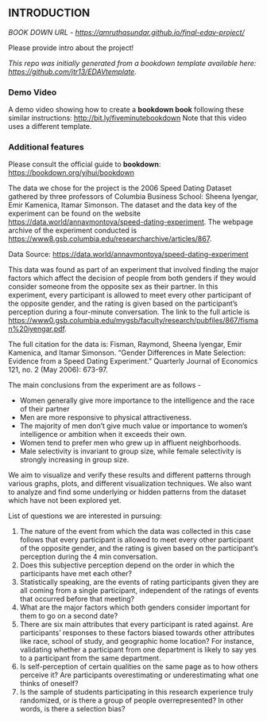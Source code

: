 ## INTRODUCTION 

*BOOK DOWN URL - https://amruthasundar.github.io/final-edav-project/*

Please provide intro about the project!

*This repo was initially generated from a bookdown template available here: https://github.com/jtr13/EDAVtemplate.*	

### Demo Video	

A demo video showing how to create a **bookdown book** following these similar instructions: http://bit.ly/fiveminutebookdown Note that this video uses a different template.

### Additional features	

Please consult the official guide to **bookdown**: https://bookdown.org/yihui/bookdown

The data we chose for the project is the 2006 Speed Dating Dataset gathered by three professors of Columbia Business School: Sheena Iyengar, Emir Kamenica, Itamar Simonson. The dataset and the data key of the experiment can be found on the website  https://data.world/annavmontoya/speed-dating-experiment. The webpage archive of the experiment conducted is https://www8.gsb.columbia.edu/researcharchive/articles/867. 

Data Source: https://data.world/annavmontoya/speed-dating-experiment

This data was found as part of an experiment that involved finding the major factors which affect the decision of people from both genders if they would consider someone from the opposite sex as their partner. In this experiment, every participant is allowed to meet every other participant of the opposite gender, and the rating is given based on the participant’s perception during a four-minute conversation. The link to the full article is https://www0.gsb.columbia.edu/mygsb/faculty/research/pubfiles/867/fisman%20iyengar.pdf.

The full citation for the data is:
Fisman, Raymond, Sheena Iyengar, Emir Kamenica, and Itamar Simonson. “Gender Differences in Mate Selection: Evidence from a Speed Dating Experiment.” Quarterly Journal of Economics 121, no. 2 (May 2006): 673-97.

The main conclusions from the experiment are as follows -

* Women generally give more importance to the intelligence and the race of their partner
* Men are more responsive to physical attractiveness. 
* The majority of men don’t give much value or importance to women’s intelligence or ambition when it exceeds their own.
* Women tend to prefer men who grew up in affluent neighborhoods. 
* Male selectivity is invariant to group size, while female selectivity is strongly increasing in group size.

We aim to visualize and verify these results and different patterns through various graphs, plots, and different visualization techniques. We also want to analyze and find some underlying or hidden patterns from the dataset which have not been explored yet. 

List of questions we are interested in pursuing:

1. The nature of the event from which the data was collected in this case follows that every participant is allowed to meet every other participant of the opposite gender, and the rating is given based on the participant’s perception during the 4 min conversation. 
  1. Does this subjective perception depend on the order in which the participants have met each other? 
  2. Statistically speaking, are the events of rating participants given they are all coming from a single participant, independent of the ratings of events that occurred before that meeting?
2. What are the major factors which both genders consider important for them to go on a second date? 
3. There are six main attributes that every participant is rated against. Are participants’ responses to these factors biased towards other attributes like race, school of study, and geographic home location? For instance, validating whether a participant from one department is likely to say yes to a participant from the same department.
4. Is self-perception of certain qualities on the same page as to how others perceive it? Are participants overestimating or underestimating what one thinks of oneself? 
5. Is the sample of students participating in this research experience truly randomized, or is there a group of people overrepresented? In other words, is there a selection bias?


